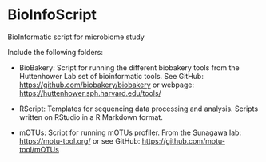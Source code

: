 # BioInfoScript
BioInformatic script for microbiome study

Include the following folders:
- BioBakery:
  Script for running the different biobakery tools from the Huttenhower Lab set of bioinformatic tools. See GitHub: https://github.com/biobakery/biobakery or webpage: https://huttenhower.sph.harvard.edu/tools/

- RScript:
  Templates for sequencing data processing and analysis. Scripts written on RStudio in a R Markdown format.

- mOTUs:
  Script for running mOTUs profiler. From the Sunagawa lab: https://motu-tool.org/ or see GitHub: https://github.com/motu-tool/mOTUs
